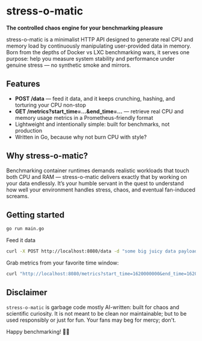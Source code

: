 # stress-o-matic

**The controlled chaos engine for your benchmarking pleasure**

stress-o-matic is a minimalist HTTP API designed to generate real CPU and memory load by continuously manipulating user-provided data in memory. Born from the depths of Docker vs LXC benchmarking wars, it serves one purpose: help you measure system stability and performance under genuine stress — no synthetic smoke and mirrors.

## Features

- **POST /data** — feed it data, and it keeps crunching, hashing, and torturing your CPU non-stop  
- **GET /metrics?start_time=...&end_time=...** — retrieve real CPU and memory usage metrics in a Prometheus-friendly format  
- Lightweight and intentionally simple: built for benchmarks, not production  
-  Written in Go, because why not burn CPU with style?

## Why stress-o-matic?

Benchmarking container runtimes demands realistic workloads that touch both CPU and RAM — stress-o-matic delivers exactly that by working on your data endlessly. It’s your humble servant in the quest to understand how well your environment handles stress, chaos, and eventual fan-induced screams.

## Getting started

```bash
go run main.go
```

Feed it data

```bash
curl -X POST http://localhost:8080/data -d "some big juicy data payload"
```

Grab metrics from your favorite time window:

```bash
curl "http://localhost:8080/metrics?start_time=1620000000&end_time=1620003600"
```

## Disclaimer

`stress-o-matic` is garbage code mostly AI-written: built for chaos and scientific curiosity. It is not meant to be clean nor maintainable; but to be used responsibly or just for fun. Your fans may beg for mercy; don't.

Happy benchmarking! 🚀🔥
